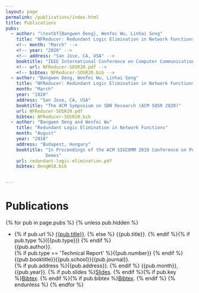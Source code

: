```yaml
---
layout: page
permalink: /publications/index.html
title: Publications
pubs:
  - author: "\textbf{Bangwen Deng}, Wenfei Wu, Linhai Song"
    title: "NFReducer: Redundant Logic Elimination in Network Functions"
    <!-- month: "March" -->
    <!-- year: "2020" -->
    <!-- address: "San Jose, CA, USA" -->
    booktitle: "IEEE International Conference on Computer Communications(INFOCOM 2021)"
    <!-- url: NFReducer-SOSR20.pdf -->
    <!-- bibtex: NFReducer-SOSR20.bib -->
  - author: "Bangwen Deng, Wenfei Wu, Linhai Song"
    title: "NFReducer: Redundant Logic Elimination in Network Functions"
    month: "March"
    year: "2020"
    address: "San Jose, CA, USA"
    booktitle: "The ACM Symposium on SDN Research (ACM SOSR 2020)"
    url: NFReducer-SOSR20.pdf
    bibtex: NFReducer-SOSR20.bib
  - author: "Bangwen Deng and Wenfei Wu"
    title: "Redundant Logic Elimination in Network Functions"
    month: "August"
    year: "2018"
    address: "Budapest, Hungary"
    booktitle: "In Proceedings of the ACM SIGCOMM 2018 Conference on Posters and
               Demos"
    url: redundant-logic-elimination.pdf
    bibtex: DengW18.bib


---
```


# Publications

{% for pub in page.pubs %}
{% unless pub.hidden %}
  - {% if pub.url %} [{{pub.title}}]({{pub.url}}).
    {% else %} {{pub.title}}.
    {% endif %}{% if pub.type %}({{pub.type}})
    {% endif %}<br>
    {{pub.author}}.<br>
    {% if pub.type == 'Technical Report' %}{{pub.number}}
    {% endif %}{{pub.booktitle}}{{pub.school}}{{pub.journal}}.<br>
    {% if pub.address %}{{pub.address}}.
    {% endif %} {{pub.month}}, {{pub.year}}. {% if pub.slides %}[Slides]({{pub.slides}}).
    {% endif %}{% if pub.key %}[Bibtex](http://groups.csail.mit.edu/commit/bibtex.cgi?key={{pub.key}}).
    {% endif %}{% if pub.bibtex %}[Bibtex]({{pub.bibtex}}).
    {% endif %}
{% endunless %}
{% endfor %}




